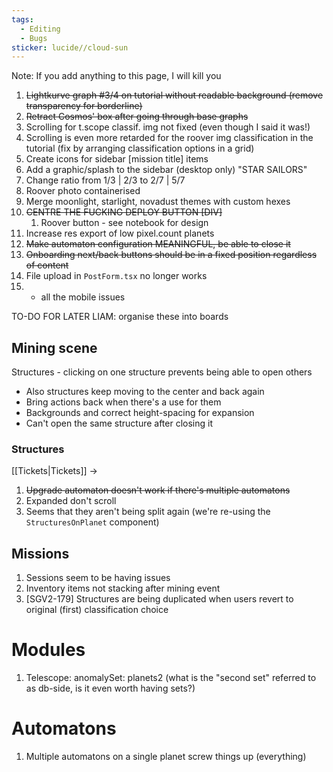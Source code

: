 ```yaml
---
tags:
  - Editing
  - Bugs
sticker: lucide//cloud-sun
---
```



Note: If you add anything to this page, I will kill you

1. ~~Lightkurve graph #3/4 on tutorial without readable background (remove transparency for borderline)~~
2. ~~Retract Cosmos' box after going through base graphs~~
3. Scrolling for t.scope classif. img not fixed (even though I said it was!)
4. Scrolling is even more retarded for the roover img classification in the tutorial (fix by arranging classification options in a grid)
5. Create icons for sidebar [mission title] items
6. Add a graphic/splash to the sidebar (desktop only) "STAR SAILORS"
7. Change ratio from 1/3 | 2/3 to 2/7 | 5/7
8. Roover photo containerised
9. Merge moonlight, starlight, novadust themes with custom hexes
10. ~~CENTRE THE FUCKING DEPLOY BUTTON [DIV]~~
	1. Roover button - see notebook for design
11. Increase res export of low pixel.count planets
12. ~~Make automaton configuration MEANINGFUL, be able to close it~~
13. ~~Onboarding next/back buttons should be in a fixed position regardless of content~~
14. File upload in `PostForm.tsx` no longer works
15. + all the mobile issues

TO-DO FOR LATER LIAM: organise these into boards


## Mining scene
Structures - clicking on one structure prevents being able to open others
* Also structures keep moving to the center and back again
* Bring actions back when there's a use for them
* Backgrounds and correct height-spacing for expansion
* Can't open the same structure after closing it

### Structures
[[Tickets|Tickets]] ->
1. ~~Upgrade automaton doesn't work if there's multiple automatons~~
2. Expanded don't scroll
3. Seems that they aren't being split again (we're re-using the `StructuresOnPlanet` component)

## Missions
1. Sessions seem to be having issues
2. Inventory items not stacking after mining event
3. [SGV2-179] Structures are being duplicated when users revert to original (first) classification choice

# Modules
1. Telescope: anomalySet: planets2 (what is the "second set" referred to as db-side, is it even worth having sets?)

# Automatons
1. Multiple automatons on a single planet screw things up (everything)